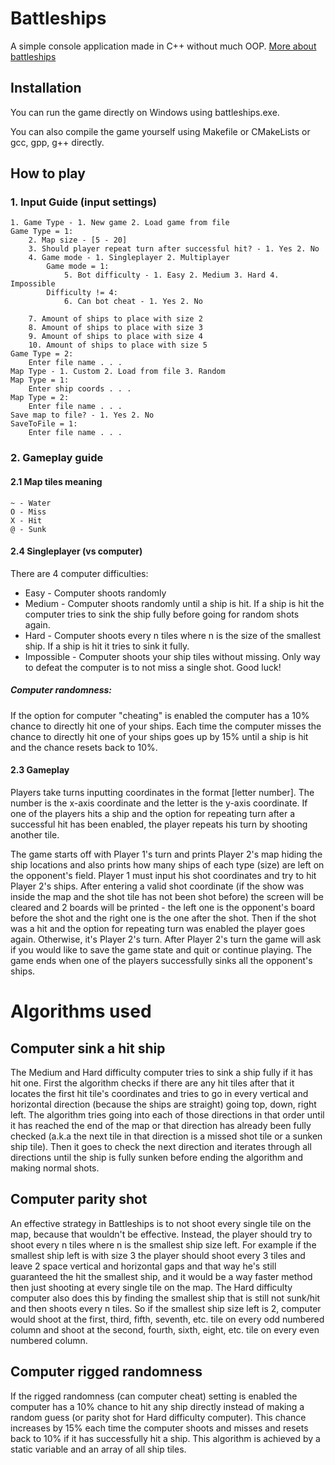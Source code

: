 # Battleships

A simple console application made in C++ without much OOP. 
[More about battleships](https://en.wikipedia.org/wiki/Battleship_(game)#Description)

## Installation
You can run the game directly on Windows using battleships.exe.

You can also compile the game yourself using Makefile or CMakeLists or gcc, gpp, g++ directly.

## How to play
### 1. Input Guide (input settings)

	1. Game Type - 1. New game 2. Load game from file
	Game Type = 1:
		2. Map size - [5 - 20]
        3. Should player repeat turn after successful hit? - 1. Yes 2. No
        4. Game mode - 1. Singleplayer 2. Multiplayer
            Game mode = 1:
                5. Bot difficulty - 1. Easy 2. Medium 3. Hard 4. Impossible
            Difficulty != 4:
                6. Can bot cheat - 1. Yes 2. No

		7. Amount of ships to place with size 2
		8. Amount of ships to place with size 3
		9. Amount of ships to place with size 4
		10. Amount of ships to place with size 5
    Game Type = 2:
        Enter file name . . .
	Map Type - 1. Custom 2. Load from file 3. Random
	Map Type = 1:
		Enter ship coords . . .
    Map Type = 2:
        Enter file name . . .
	Save map to file? - 1. Yes 2. No
    SaveToFile = 1:
        Enter file name . . .

### 2. Gameplay guide
#### 2.1 Map tiles meaning
	~ - Water
	O - Miss
	X - Hit
	@ - Sunk
#### 2.4 Singleplayer (vs computer)
There are 4 computer difficulties:
- Easy - Computer shoots randomly
- Medium - Computer shoots randomly until a ship is hit. If a ship is hit the computer tries to sink the ship fully before going for 
random shots again.
- Hard - Computer shoots every n tiles where n is the size of the smallest ship. If a ship is hit it tries to sink it fully.
- Impossible - Computer shoots your ship tiles without missing. Only way to defeat the computer is to not miss a single shot. Good luck!

##### Computer randomness:
If the option for computer "cheating" is enabled the computer has a 10% chance to directly hit one of your ships. Each time the computer
misses the chance to directly hit one of your ships goes up by 15% until a ship is hit and the chance resets back to 10%.
#### 2.3 Gameplay
Players take turns inputting coordinates in the format [letter number]. The number is the x-axis coordinate and the letter is the y-axis 
coordinate. If one of the players hits a ship and the option for repeating turn after a successful hit has been enabled, the player repeats
his turn by shooting another tile.

The game starts off with Player 1's turn and prints Player 2's map hiding the ship locations and also prints how many ships of each type
(size) are left on the opponent's field. Player 1 must input his shot coordinates and try to hit Player 2's ships. After entering a valid 
shot coordinate (if the show was inside the map and the shot tile has not been shot before) the screen will be cleared and 2 boards will be
printed - the left one is the opponent's board before the shot and the right one is the one after the shot. Then if the shot was a hit and
the option for repeating turn was enabled the player goes again. Otherwise, it's Player 2's turn. After Player 2's turn the game will ask
if you would like to save the game state and quit or continue playing. The game ends when one of the players successfully sinks all the
opponent's ships.

# Algorithms used
## Computer sink a hit ship
The Medium and Hard difficulty computer tries to sink a ship fully if it has hit one. First the algorithm checks if there are any hit tiles
after that it locates the first hit tile's coordinates and tries to go in every vertical and horizontal direction (because the ships are
straight) going top, down, right left. The algorithm tries going into each of those directions in that order until it has reached the end
of the map or that direction has already been fully checked (a.k.a the next tile in that direction is a missed shot tile or a sunken ship
tile). Then it goes to check the next direction and iterates through all directions until the ship is fully sunken before ending the
algorithm and making normal shots.
## Computer parity shot
An effective strategy in Battleships is to not shoot every single tile on the map, because that wouldn't be effective. Instead, the player
should try to shoot every n tiles where n is the smallest ship size left. For example if the smallest ship left is with size 3 the player
should shoot every 3 tiles and leave 2 space vertical and horizontal gaps and that way he's still guaranteed the hit the smallest ship, and
it would be a way faster method then just shooting at every single tile on the map.
The Hard difficulty computer also does this by finding the smallest ship that is still not sunk/hit and then shoots every n tiles. So  if
the smallest ship size left is 2, computer would shoot at the first, third, fifth, seventh, etc. tile on every odd numbered column
and shoot at the second, fourth, sixth, eight, etc. tile on every even numbered column.
## Computer rigged randomness
If the rigged randomness (can computer cheat) setting is enabled the computer has a 10% chance to hit any ship directly instead of making
a random guess (or parity shot for Hard difficulty computer). This chance increases by 15% each time the computer shoots and misses and
resets back to 10% if it has successfully hit a ship. This algorithm is achieved by a static variable and an array of all ship tiles.